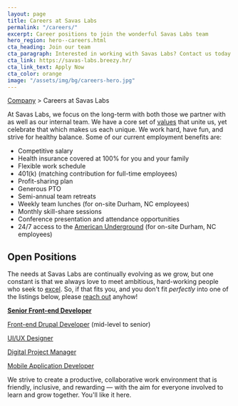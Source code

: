 ```yaml
---
layout: page
title: Careers at Savas Labs
permalink: "/careers/"
excerpt: Career positions to join the wonderful Savas Labs team
hero_region: hero--careers.html
cta_heading: Join our team
cta_paragraph: Interested in working with Savas Labs? Contact us today.
cta_link: https://savas-labs.breezy.hr/
cta_link_text: Apply Now
cta_color: orange
image: "/assets/img/bg/careers-hero.jpg"
---
```


[Company](/company) > Careers at Savas Labs

At Savas Labs, we focus on the long-term with both those we partner with as well as our internal team. We have a core set of [values](/company/mission-and-values/) that unite us, yet celebrate that which makes us each unique. We work hard, have fun, and strive for healthy balance. Some of our current employment benefits are:

+ Competitive salary
+ Health insurance covered at 100% for you and your family
+ Flexible work schedule
+ 401(k) (matching contribution for full-time employees)
+ Profit-sharing plan
+ Generous PTO
+ Semi-annual team retreats
+ Weekly team lunches (for on-site Durham, NC employees)
+ Monthly skill-share sessions
+ Conference presentation and attendance opportunities
+ 24/7 access to the [American Underground](http://americanunderground.com/) (for on-site Durham, NC employees)

## Open Positions

The needs at Savas Labs are continually evolving as we grow, but one constant is that we always love to meet ambitious, hard-working people who seek to [excel](/company/mission-and-values/#excel). So, if that fits you, and you don't fit _perfectly_ into one of the listings below, please [reach out](/contact) anyhow!

[**Senior Front-end Developer**](/senior-front-end-developer)

<!-- [Drupal Developer](/drupal-developer) -->

[Front-end Drupal Developer](/front-end-drupal-developer) (mid-level to senior)

[UI/UX Designer](/ui-ux-designer)

[Digital Project Manager](/digital-project-manager)

[Mobile Application Developer](/application-developer)

<!--

[Product Designer](/product-designer)

-->

We strive to create a productive, collaborative work environment that is friendly, inclusive, and rewarding — with the aim for everyone involved to learn and grow together. You'll like it here.
